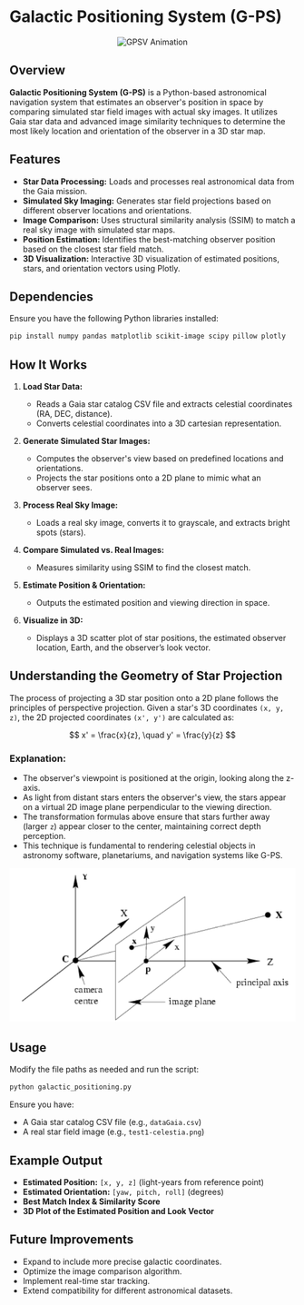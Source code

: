# Galactic Positioning System (G-PS)
<p align="center">
  <img src="img/gpsv.gif" alt="GPSV Animation">
</p>

## Overview
**Galactic Positioning System (G-PS)** is a Python-based astronomical navigation system that estimates an observer's position in space by comparing simulated star field images with actual sky images. It utilizes Gaia star data and advanced image similarity techniques to determine the most likely location and orientation of the observer in a 3D star map.

## Features
- **Star Data Processing:** Loads and processes real astronomical data from the Gaia mission.
- **Simulated Sky Imaging:** Generates star field projections based on different observer locations and orientations.
- **Image Comparison:** Uses structural similarity analysis (SSIM) to match a real sky image with simulated star maps.
- **Position Estimation:** Identifies the best-matching observer position based on the closest star field match.
- **3D Visualization:** Interactive 3D visualization of estimated positions, stars, and orientation vectors using Plotly.

## Dependencies
Ensure you have the following Python libraries installed:

```bash
pip install numpy pandas matplotlib scikit-image scipy pillow plotly
```

## How It Works
1. **Load Star Data:**
   - Reads a Gaia star catalog CSV file and extracts celestial coordinates (RA, DEC, distance).
   - Converts celestial coordinates into a 3D cartesian representation.

2. **Generate Simulated Star Images:**
   - Computes the observer's view based on predefined locations and orientations.
   - Projects the star positions onto a 2D plane to mimic what an observer sees.

3. **Process Real Sky Image:**
   - Loads a real sky image, converts it to grayscale, and extracts bright spots (stars).

4. **Compare Simulated vs. Real Images:**
   - Measures similarity using SSIM to find the closest match.

5. **Estimate Position & Orientation:**
   - Outputs the estimated position and viewing direction in space.

6. **Visualize in 3D:**
   - Displays a 3D scatter plot of star positions, the estimated observer location, Earth, and the observer’s look vector.

## Understanding the Geometry of Star Projection
The process of projecting a 3D star position onto a 2D plane follows the principles of perspective projection. Given a star's 3D coordinates `(x, y, z)`, the 2D projected coordinates `(x', y')` are calculated as:
```math
 x' = \frac{x}{z}, \quad y' = \frac{y}{z} 
```
### Explanation:
- The observer's viewpoint is positioned at the origin, looking along the z-axis.
- As light from distant stars enters the observer's view, the stars appear on a virtual 2D image plane perpendicular to the viewing direction.
- The transformation formulas above ensure that stars further away (larger `z`) appear closer to the center, maintaining correct depth perception.
- This technique is fundamental to rendering celestial objects in astronomy software, planetariums, and navigation systems like G-PS.

<p align="center">
  <img src="img/3d2d.png" alt="3D to 2D Projection">
</p>

## Usage
Modify the file paths as needed and run the script:
```bash
python galactic_positioning.py
```
Ensure you have:
- A Gaia star catalog CSV file (e.g., `dataGaia.csv`)
- A real star field image (e.g., `test1-celestia.png`)

## Example Output
- **Estimated Position:** `[x, y, z]` (light-years from reference point)
- **Estimated Orientation:** `[yaw, pitch, roll]` (degrees)
- **Best Match Index & Similarity Score**
- **3D Plot of the Estimated Position and Look Vector**

## Future Improvements
- Expand to include more precise galactic coordinates.
- Optimize the image comparison algorithm.
- Implement real-time star tracking.
- Extend compatibility for different astronomical datasets.

